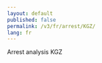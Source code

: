 ```yaml
---
layout: default
published: false
permalink: /v3/fr/arrest/KGZ/
lang: fr
---
```


Arrest analysis KGZ
